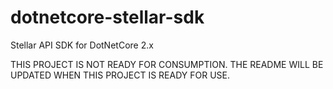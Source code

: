 # dotnetcore-stellar-sdk
Stellar API SDK for DotNetCore 2.x

 THIS PROJECT IS NOT READY FOR CONSUMPTION. THE README WILL BE UPDATED WHEN THIS PROJECT IS READY FOR USE.
 
 

